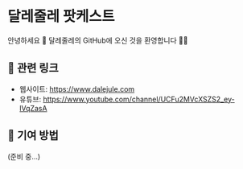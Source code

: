 # 달레줄레 팟케스트

안녕하세요 👋 
달레줄레의 GitHub에 오신 것을 환영합니다 🙋‍♀️

## 🍿 관련 링크

- 웹사이트: https://www.dalejule.com
- 유튜브: https://www.youtube.com/channel/UCFu2MVcXSZS2_ey-lVqZasA

## 🌈 기여 방법

(준비 중...)
